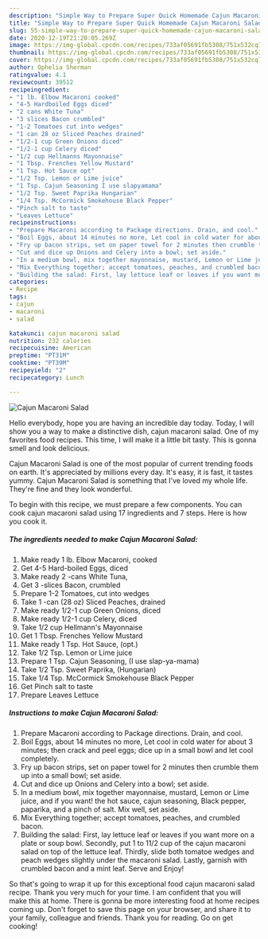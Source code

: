 ```yaml
---
description: "Simple Way to Prepare Super Quick Homemade Cajun Macaroni Salad"
title: "Simple Way to Prepare Super Quick Homemade Cajun Macaroni Salad"
slug: 55-simple-way-to-prepare-super-quick-homemade-cajun-macaroni-salad
date: 2020-12-19T21:20:05.269Z
image: https://img-global.cpcdn.com/recipes/733af05691fb5308/751x532cq70/cajun-macaroni-salad-recipe-main-photo.jpg
thumbnail: https://img-global.cpcdn.com/recipes/733af05691fb5308/751x532cq70/cajun-macaroni-salad-recipe-main-photo.jpg
cover: https://img-global.cpcdn.com/recipes/733af05691fb5308/751x532cq70/cajun-macaroni-salad-recipe-main-photo.jpg
author: Ophelia Sherman
ratingvalue: 4.1
reviewcount: 39512
recipeingredient:
- "1 lb. Elbow Macaroni cooked"
- "4-5 Hardboiled Eggs diced"
- "2 cans White Tuna"
- "3 slices Bacon crumbled"
- "1-2 Tomatoes cut into wedges"
- "1 can 28 oz Sliced Peaches drained"
- "1/2-1 cup Green Onions diced"
- "1/2-1 cup Celery diced"
- "1/2 cup Hellmanns Mayonnaise"
- "1 Tbsp. Frenches Yellow Mustard"
- "1 Tsp. Hot Sauce opt"
- "1/2 Tsp. Lemon or Lime juice"
- "1 Tsp. Cajun Seasoning I use slapyamama"
- "1/2 Tsp. Sweet Paprika Hungarian"
- "1/4 Tsp. McCormick Smokehouse Black Pepper"
- "Pinch salt to taste"
- "Leaves Lettuce"
recipeinstructions:
- "Prepare Macaroni according to Package directions. Drain, and cool."
- "Boil Eggs, about 14 minutes no more, Let cool in cold water for about 3 minutes; then crack and peel eggs; dice up in a small bowl and let cool completely."
- "Fry up bacon strips, set on paper towel for 2 minutes then crumble them up into a small bowl; set aside."
- "Cut and dice up Onions and Celery into a bowl; set aside."
- "In a medium bowl, mix together mayonnaise, mustard, Lemon or Lime juice, and if you want! the hot sauce, cajun seasoning, Black pepper, paparika, and a pinch of salt. Mix well, set aside."
- "Mix Everything together; accept tomatoes, peaches, and crumbled bacon."
- "Building the salad: First, lay lettuce leaf or leaves if you want more on a plate or soup bowl. Secondly, put 1 to 11/2 cup of the cajun macaroni salad on top of the lettuce leaf. Thirdly, slide both tomatoe wedges and peach wedges slightly under the macaroni salad. Lastly, garnish with crumbled bacon and a mint leaf. Serve and Enjoy!"
categories:
- Recipe
tags:
- cajun
- macaroni
- salad

katakunci: cajun macaroni salad 
nutrition: 232 calories
recipecuisine: American
preptime: "PT31M"
cooktime: "PT39M"
recipeyield: "2"
recipecategory: Lunch

---
```



![Cajun Macaroni Salad](https://img-global.cpcdn.com/recipes/733af05691fb5308/751x532cq70/cajun-macaroni-salad-recipe-main-photo.jpg)

Hello everybody, hope you are having an incredible day today. Today, I will show you a way to make a distinctive dish, cajun macaroni salad. One of my favorites food recipes. This time, I will make it a little bit tasty. This is gonna smell and look delicious.



Cajun Macaroni Salad is one of the most popular of current trending foods on earth. It's appreciated by millions every day. It's easy, it is fast, it tastes yummy. Cajun Macaroni Salad is something that I've loved my whole life. They're fine and they look wonderful.


To begin with this recipe, we must prepare a few components. You can cook cajun macaroni salad using 17 ingredients and 7 steps. Here is how you cook it.

<!--inarticleads1-->

##### The ingredients needed to make Cajun Macaroni Salad:

1. Make ready 1 lb. Elbow Macaroni, cooked
1. Get 4-5 Hard-boiled Eggs, diced
1. Make ready 2 -cans White Tuna,
1. Get 3 -slices Bacon, crumbled
1. Prepare 1-2 Tomatoes, cut into wedges
1. Take 1 -can (28 oz) Sliced Peaches, drained
1. Make ready 1/2-1 cup Green Onions, diced
1. Make ready 1/2-1 cup Celery, diced
1. Take 1/2 cup Hellmann&#39;s Mayonnaise
1. Get 1 Tbsp. Frenches Yellow Mustard
1. Make ready 1 Tsp. Hot Sauce, (opt.)
1. Take 1/2 Tsp. Lemon or Lime juice
1. Prepare 1 Tsp. Cajun Seasoning, (I use slap-ya-mama)
1. Take 1/2 Tsp. Sweet Paprika, (Hungarian)
1. Take 1/4 Tsp. McCormick Smokehouse Black Pepper
1. Get Pinch salt to taste
1. Prepare Leaves Lettuce




<!--inarticleads2-->

##### Instructions to make Cajun Macaroni Salad:

1. Prepare Macaroni according to Package directions. Drain, and cool.
1. Boil Eggs, about 14 minutes no more, Let cool in cold water for about 3 minutes; then crack and peel eggs; dice up in a small bowl and let cool completely.
1. Fry up bacon strips, set on paper towel for 2 minutes then crumble them up into a small bowl; set aside.
1. Cut and dice up Onions and Celery into a bowl; set aside.
1. In a medium bowl, mix together mayonnaise, mustard, Lemon or Lime juice, and if you want! the hot sauce, cajun seasoning, Black pepper, paparika, and a pinch of salt. Mix well, set aside.
1. Mix Everything together; accept tomatoes, peaches, and crumbled bacon.
1. Building the salad: First, lay lettuce leaf or leaves if you want more on a plate or soup bowl. Secondly, put 1 to 11/2 cup of the cajun macaroni salad on top of the lettuce leaf. Thirdly, slide both tomatoe wedges and peach wedges slightly under the macaroni salad. Lastly, garnish with crumbled bacon and a mint leaf. Serve and Enjoy!




So that's going to wrap it up for this exceptional food cajun macaroni salad recipe. Thank you very much for your time. I am confident that you will make this at home. There is gonna be more interesting food at home recipes coming up. Don't forget to save this page on your browser, and share it to your family, colleague and friends. Thank you for reading. Go on get cooking!
